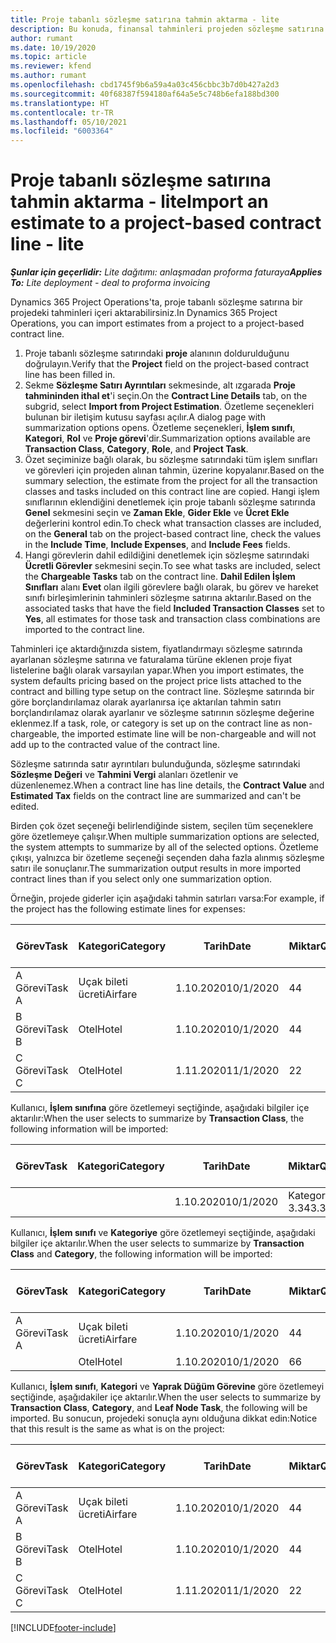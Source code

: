 ```yaml
---
title: Proje tabanlı sözleşme satırına tahmin aktarma - lite
description: Bu konuda, finansal tahminleri projeden sözleşme satırına içe aktarma hakkında bilgiler sağlanmaktadır.
author: rumant
ms.date: 10/19/2020
ms.topic: article
ms.reviewer: kfend
ms.author: rumant
ms.openlocfilehash: cbd1745f9b6a59a4a03c456cbbc3b7d0b427a2d3
ms.sourcegitcommit: 40f68387f594180af64a5e5c748b6efa188bd300
ms.translationtype: HT
ms.contentlocale: tr-TR
ms.lasthandoff: 05/10/2021
ms.locfileid: "6003364"
---
```

# <a name="import-an-estimate-to-a-project-based-contract-line---lite"></a><span data-ttu-id="68083-103">Proje tabanlı sözleşme satırına tahmin aktarma - lite</span><span class="sxs-lookup"><span data-stu-id="68083-103">Import an estimate to a project-based contract line - lite</span></span>

<span data-ttu-id="68083-104">_**Şunlar için geçerlidir:** Lite dağıtımı: anlaşmadan proforma faturaya_</span><span class="sxs-lookup"><span data-stu-id="68083-104">_**Applies To:** Lite deployment - deal to proforma invoicing_</span></span>

<span data-ttu-id="68083-105">Dynamics 365 Project Operations'ta, proje tabanlı sözleşme satırına bir projedeki tahminleri içeri aktarabilirsiniz.</span><span class="sxs-lookup"><span data-stu-id="68083-105">In Dynamics 365 Project Operations, you can import estimates from a project to a project-based contract line.</span></span>

1. <span data-ttu-id="68083-106">Proje tabanlı sözleşme satırındaki **proje** alanının doldurulduğunu doğrulayın.</span><span class="sxs-lookup"><span data-stu-id="68083-106">Verify that the **Project** field on the project-based contract line has been filled in.</span></span>
2. <span data-ttu-id="68083-107">Sekme **Sözleşme Satırı Ayrıntıları** sekmesinde, alt ızgarada **Proje tahmininden ithal et**'i seçin.</span><span class="sxs-lookup"><span data-stu-id="68083-107">On the **Contract Line Details** tab, on the subgrid, select **Import from Project Estimation**.</span></span> <span data-ttu-id="68083-108">Özetleme seçenekleri bulunan bir iletişim kutusu sayfası açılır.</span><span class="sxs-lookup"><span data-stu-id="68083-108">A dialog page with summarization options opens.</span></span> <span data-ttu-id="68083-109">Özetleme seçenekleri, **İşlem sınıfı**, **Kategori**, **Rol** ve **Proje görevi**'dir.</span><span class="sxs-lookup"><span data-stu-id="68083-109">Summarization options available are **Transaction Class**, **Category**, **Role**, and **Project Task**.</span></span>
3. <span data-ttu-id="68083-110">Özet seçiminize bağlı olarak, bu sözleşme satırındaki tüm işlem sınıfları ve görevleri için projeden alınan tahmin, üzerine kopyalanır.</span><span class="sxs-lookup"><span data-stu-id="68083-110">Based on the summary selection, the estimate from the project for all the transaction classes and tasks included on this contract line are copied.</span></span> <span data-ttu-id="68083-111">Hangi işlem sınıflarının eklendiğini denetlemek için proje tabanlı sözleşme satırında **Genel** sekmesini seçin ve **Zaman Ekle**, **Gider Ekle** ve **Ücret Ekle** değerlerini kontrol edin.</span><span class="sxs-lookup"><span data-stu-id="68083-111">To check what transaction classes are included, on the **General** tab on the project-based contract line, check the values in the **Include Time**, **Include Expenses**, and **Include Fees** fields.</span></span> 
4. <span data-ttu-id="68083-112">Hangi görevlerin dahil edildiğini denetlemek için sözleşme satırındaki **Ücretli Görevler** sekmesini seçin.</span><span class="sxs-lookup"><span data-stu-id="68083-112">To see what tasks are included, select the **Chargeable Tasks** tab on the contract line.</span></span> <span data-ttu-id="68083-113">**Dahil Edilen İşlem Sınıfları** alanı **Evet** olan ilgili görevlere bağlı olarak, bu görev ve hareket sınıfı birleşimlerinin tahminleri sözleşme satırına aktarılır.</span><span class="sxs-lookup"><span data-stu-id="68083-113">Based on the associated tasks that have the field **Included Transaction Classes** set to **Yes**, all estimates for those task and transaction class combinations are imported to the contract line.</span></span>

<span data-ttu-id="68083-114">Tahminleri içe aktardığınızda sistem, fiyatlandırmayı sözleşme satırında ayarlanan sözleşme satırına ve faturalama türüne eklenen proje fiyat listelerine bağlı olarak varsayılan yapar.</span><span class="sxs-lookup"><span data-stu-id="68083-114">When you import estimates, the system defaults pricing based on the project price lists attached to the contract and billing type setup on the contract line.</span></span> <span data-ttu-id="68083-115">Sözleşme satırında bir göre borçlandırılamaz olarak ayarlanırsa içe aktarılan tahmin satırı borçlandırılamaz olarak ayarlanır ve sözleşme satırının sözleşme değerine eklenmez.</span><span class="sxs-lookup"><span data-stu-id="68083-115">If a task, role, or category is set up on the contract line as non-chargeable, the imported estimate line will be non-chargeable and will not add up to the contracted value of the contract line.</span></span>

<span data-ttu-id="68083-116">Sözleşme satırında satır ayrıntıları bulunduğunda, sözleşme satırındaki **Sözleşme Değeri** ve **Tahmini Vergi** alanları özetlenir ve düzenlenemez.</span><span class="sxs-lookup"><span data-stu-id="68083-116">When a contract line has line details, the **Contract Value** and **Estimated Tax** fields on the contract line are summarized and can't be edited.</span></span>

<span data-ttu-id="68083-117">Birden çok özet seçeneği belirlendiğinde sistem, seçilen tüm seçeneklere göre özetlemeye çalışır.</span><span class="sxs-lookup"><span data-stu-id="68083-117">When multiple summarization options are selected, the system attempts to summarize by all of the selected options.</span></span> <span data-ttu-id="68083-118">Özetleme çıkışı, yalnızca bir özetleme seçeneği seçenden daha fazla alınmış sözleşme satırı ile sonuçlanır.</span><span class="sxs-lookup"><span data-stu-id="68083-118">The summarization output results in more imported contract lines than if you select only one summarization option.</span></span>

<span data-ttu-id="68083-119">Örneğin, projede giderler için aşağıdaki tahmin satırları varsa:</span><span class="sxs-lookup"><span data-stu-id="68083-119">For example, if the project has the following estimate lines for expenses:</span></span>

| <span data-ttu-id="68083-120">Görev</span><span class="sxs-lookup"><span data-stu-id="68083-120">Task</span></span> | <span data-ttu-id="68083-121">Kategori</span><span class="sxs-lookup"><span data-stu-id="68083-121">Category</span></span> | <span data-ttu-id="68083-122">Tarih</span><span class="sxs-lookup"><span data-stu-id="68083-122">Date</span></span> | <span data-ttu-id="68083-123">Miktar</span><span class="sxs-lookup"><span data-stu-id="68083-123">Quantity</span></span> | <span data-ttu-id="68083-124">Birim fiyatı</span><span class="sxs-lookup"><span data-stu-id="68083-124">Unit price</span></span> | <span data-ttu-id="68083-125">Miktar</span><span class="sxs-lookup"><span data-stu-id="68083-125">Amount</span></span> |
| --- | --- | --- | --- | --- | --- |
| <span data-ttu-id="68083-126">A Görevi</span><span class="sxs-lookup"><span data-stu-id="68083-126">Task A</span></span> | <span data-ttu-id="68083-127">Uçak bileti ücreti</span><span class="sxs-lookup"><span data-stu-id="68083-127">Airfare</span></span> | <span data-ttu-id="68083-128">1.10.2020</span><span class="sxs-lookup"><span data-stu-id="68083-128">10/1/2020</span></span> | <span data-ttu-id="68083-129">4</span><span class="sxs-lookup"><span data-stu-id="68083-129">4</span></span> | <span data-ttu-id="68083-130">400</span><span class="sxs-lookup"><span data-stu-id="68083-130">400</span></span> | <span data-ttu-id="68083-131">1600</span><span class="sxs-lookup"><span data-stu-id="68083-131">1600</span></span> |
| <span data-ttu-id="68083-132">B Görevi</span><span class="sxs-lookup"><span data-stu-id="68083-132">Task B</span></span> | <span data-ttu-id="68083-133">Otel</span><span class="sxs-lookup"><span data-stu-id="68083-133">Hotel</span></span> | <span data-ttu-id="68083-134">1.10.2020</span><span class="sxs-lookup"><span data-stu-id="68083-134">10/1/2020</span></span> | <span data-ttu-id="68083-135">4</span><span class="sxs-lookup"><span data-stu-id="68083-135">4</span></span> | <span data-ttu-id="68083-136">200</span><span class="sxs-lookup"><span data-stu-id="68083-136">200</span></span> | <span data-ttu-id="68083-137">800</span><span class="sxs-lookup"><span data-stu-id="68083-137">800</span></span> |
| <span data-ttu-id="68083-138">C Görevi</span><span class="sxs-lookup"><span data-stu-id="68083-138">Task C</span></span> | <span data-ttu-id="68083-139">Otel</span><span class="sxs-lookup"><span data-stu-id="68083-139">Hotel</span></span> | <span data-ttu-id="68083-140">1.11.2020</span><span class="sxs-lookup"><span data-stu-id="68083-140">11/1/2020</span></span> | <span data-ttu-id="68083-141">2</span><span class="sxs-lookup"><span data-stu-id="68083-141">2</span></span> | <span data-ttu-id="68083-142">200</span><span class="sxs-lookup"><span data-stu-id="68083-142">200</span></span> | <span data-ttu-id="68083-143">400</span><span class="sxs-lookup"><span data-stu-id="68083-143">400</span></span> |

<span data-ttu-id="68083-144">Kullanıcı, **İşlem sınıfına** göre özetlemeyi seçtiğinde, aşağıdaki bilgiler içe aktarılır:</span><span class="sxs-lookup"><span data-stu-id="68083-144">When the user selects to summarize by **Transaction Class**, the following information will be imported:</span></span>

| <span data-ttu-id="68083-145">Görev</span><span class="sxs-lookup"><span data-stu-id="68083-145">Task</span></span> | <span data-ttu-id="68083-146">Kategori</span><span class="sxs-lookup"><span data-stu-id="68083-146">Category</span></span> | <span data-ttu-id="68083-147">Tarih</span><span class="sxs-lookup"><span data-stu-id="68083-147">Date</span></span> | <span data-ttu-id="68083-148">Miktar</span><span class="sxs-lookup"><span data-stu-id="68083-148">Quantity</span></span> | <span data-ttu-id="68083-149">Birim fiyatı</span><span class="sxs-lookup"><span data-stu-id="68083-149">Unit price</span></span> | <span data-ttu-id="68083-150">Miktar</span><span class="sxs-lookup"><span data-stu-id="68083-150">Amount</span></span> |
| --- | --- | --- | --- | --- | --- |
| &nbsp; | &nbsp; | <span data-ttu-id="68083-151">1.10.2020</span><span class="sxs-lookup"><span data-stu-id="68083-151">10/1/2020</span></span> | <span data-ttu-id="68083-152">Kategori 3.34</span><span class="sxs-lookup"><span data-stu-id="68083-152">3.34</span></span> | <span data-ttu-id="68083-153">840</span><span class="sxs-lookup"><span data-stu-id="68083-153">840</span></span> | <span data-ttu-id="68083-154">Kategori 2800</span><span class="sxs-lookup"><span data-stu-id="68083-154">2800</span></span> |

<span data-ttu-id="68083-155">Kullanıcı, **İşlem sınıfı** ve **Kategoriye** göre özetlemeyi seçtiğinde, aşağıdaki bilgiler içe aktarılır.</span><span class="sxs-lookup"><span data-stu-id="68083-155">When the user selects to summarize by **Transaction Class** and **Category**, the following information will be imported:</span></span>

| <span data-ttu-id="68083-156">Görev</span><span class="sxs-lookup"><span data-stu-id="68083-156">Task</span></span> | <span data-ttu-id="68083-157">Kategori</span><span class="sxs-lookup"><span data-stu-id="68083-157">Category</span></span> | <span data-ttu-id="68083-158">Tarih</span><span class="sxs-lookup"><span data-stu-id="68083-158">Date</span></span> | <span data-ttu-id="68083-159">Miktar</span><span class="sxs-lookup"><span data-stu-id="68083-159">Quantity</span></span> | <span data-ttu-id="68083-160">Birim fiyatı</span><span class="sxs-lookup"><span data-stu-id="68083-160">Unit price</span></span> | <span data-ttu-id="68083-161">Miktar</span><span class="sxs-lookup"><span data-stu-id="68083-161">Amount</span></span> |
| --- | --- | --- | --- | --- | --- |
| <span data-ttu-id="68083-162">A Görevi</span><span class="sxs-lookup"><span data-stu-id="68083-162">Task A</span></span> | <span data-ttu-id="68083-163">Uçak bileti ücreti</span><span class="sxs-lookup"><span data-stu-id="68083-163">Airfare</span></span> | <span data-ttu-id="68083-164">1.10.2020</span><span class="sxs-lookup"><span data-stu-id="68083-164">10/1/2020</span></span> | <span data-ttu-id="68083-165">4</span><span class="sxs-lookup"><span data-stu-id="68083-165">4</span></span> | <span data-ttu-id="68083-166">400</span><span class="sxs-lookup"><span data-stu-id="68083-166">400</span></span> | <span data-ttu-id="68083-167">1600</span><span class="sxs-lookup"><span data-stu-id="68083-167">1600</span></span> |
| &nbsp;| <span data-ttu-id="68083-168">Otel</span><span class="sxs-lookup"><span data-stu-id="68083-168">Hotel</span></span> | <span data-ttu-id="68083-169">1.10.2020</span><span class="sxs-lookup"><span data-stu-id="68083-169">10/1/2020</span></span> | <span data-ttu-id="68083-170">6</span><span class="sxs-lookup"><span data-stu-id="68083-170">6</span></span> | <span data-ttu-id="68083-171">200</span><span class="sxs-lookup"><span data-stu-id="68083-171">200</span></span> | <span data-ttu-id="68083-172">1200</span><span class="sxs-lookup"><span data-stu-id="68083-172">1200</span></span> |

<span data-ttu-id="68083-173">Kullanıcı, **İşlem sınıfı**, **Kategori** ve **Yaprak Düğüm Görevine** göre özetlemeyi seçtiğinde, aşağıdakiler içe aktarılır.</span><span class="sxs-lookup"><span data-stu-id="68083-173">When the user selects to summarize by **Transaction Class**, **Category**, and **Leaf Node Task**, the following will be imported.</span></span> <span data-ttu-id="68083-174">Bu sonucun, projedeki sonuçla aynı olduğuna dikkat edin:</span><span class="sxs-lookup"><span data-stu-id="68083-174">Notice that this result is the same as what is on the project:</span></span>

| <span data-ttu-id="68083-175">Görev</span><span class="sxs-lookup"><span data-stu-id="68083-175">Task</span></span> | <span data-ttu-id="68083-176">Kategori</span><span class="sxs-lookup"><span data-stu-id="68083-176">Category</span></span> | <span data-ttu-id="68083-177">Tarih</span><span class="sxs-lookup"><span data-stu-id="68083-177">Date</span></span> | <span data-ttu-id="68083-178">Miktar</span><span class="sxs-lookup"><span data-stu-id="68083-178">Quantity</span></span> | <span data-ttu-id="68083-179">Birim fiyatı</span><span class="sxs-lookup"><span data-stu-id="68083-179">Unit price</span></span> | <span data-ttu-id="68083-180">Miktar</span><span class="sxs-lookup"><span data-stu-id="68083-180">Amount</span></span> |
| --- | --- | --- | --- | --- | --- |
| <span data-ttu-id="68083-181">A Görevi</span><span class="sxs-lookup"><span data-stu-id="68083-181">Task A</span></span> | <span data-ttu-id="68083-182">Uçak bileti ücreti</span><span class="sxs-lookup"><span data-stu-id="68083-182">Airfare</span></span> | <span data-ttu-id="68083-183">1.10.2020</span><span class="sxs-lookup"><span data-stu-id="68083-183">10/1/2020</span></span> | <span data-ttu-id="68083-184">4</span><span class="sxs-lookup"><span data-stu-id="68083-184">4</span></span> | <span data-ttu-id="68083-185">400</span><span class="sxs-lookup"><span data-stu-id="68083-185">400</span></span> | <span data-ttu-id="68083-186">1600</span><span class="sxs-lookup"><span data-stu-id="68083-186">1600</span></span> |
| <span data-ttu-id="68083-187">B Görevi</span><span class="sxs-lookup"><span data-stu-id="68083-187">Task B</span></span> | <span data-ttu-id="68083-188">Otel</span><span class="sxs-lookup"><span data-stu-id="68083-188">Hotel</span></span> | <span data-ttu-id="68083-189">1.10.2020</span><span class="sxs-lookup"><span data-stu-id="68083-189">10/1/2020</span></span> | <span data-ttu-id="68083-190">4</span><span class="sxs-lookup"><span data-stu-id="68083-190">4</span></span> | <span data-ttu-id="68083-191">200</span><span class="sxs-lookup"><span data-stu-id="68083-191">200</span></span> | <span data-ttu-id="68083-192">800</span><span class="sxs-lookup"><span data-stu-id="68083-192">800</span></span> |
| <span data-ttu-id="68083-193">C Görevi</span><span class="sxs-lookup"><span data-stu-id="68083-193">Task C</span></span> | <span data-ttu-id="68083-194">Otel</span><span class="sxs-lookup"><span data-stu-id="68083-194">Hotel</span></span> | <span data-ttu-id="68083-195">1.11.2020</span><span class="sxs-lookup"><span data-stu-id="68083-195">11/1/2020</span></span> | <span data-ttu-id="68083-196">2</span><span class="sxs-lookup"><span data-stu-id="68083-196">2</span></span> | <span data-ttu-id="68083-197">200</span><span class="sxs-lookup"><span data-stu-id="68083-197">200</span></span> | <span data-ttu-id="68083-198">400</span><span class="sxs-lookup"><span data-stu-id="68083-198">400</span></span> |


[!INCLUDE[footer-include](../../includes/footer-banner.md)]